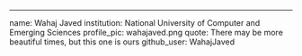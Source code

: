 ---
name: Wahaj Javed
institution: National University of Computer and Emerging Sciences 
profile_pic: wahajaved.png
quote: There may be more beautiful times, but this one is ours
github_user: WahajJaved
